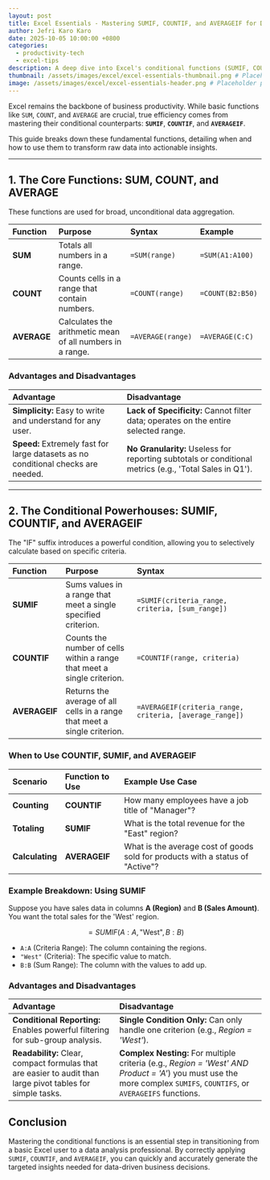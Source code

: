 ```yaml
---
layout: post
title: Excel Essentials - Mastering SUMIF, COUNTIF, and AVERAGEIF for Data Analysis
author: Jefri Karo Karo
date: 2025-10-05 10:00:00 +0800
categories:
  - productivity-tech
  - excel-tips
description: A deep dive into Excel's conditional functions (SUMIF, COUNTIF, AVERAGEIF) vs. their basic counterparts, including examples, advantages, and limitations for data professionals.
thumbnail: /assets/images/excel/excel-essentials-thumbnail.png # Placeholder path
image: /assets/images/excel/excel-essentials-header.png # Placeholder path
---
```


Excel remains the backbone of business productivity. While basic functions like `SUM`, `COUNT`, and `AVERAGE` are crucial, true efficiency comes from mastering their conditional counterparts: **`SUMIF`**, **`COUNTIF`**, and **`AVERAGEIF`**.

This guide breaks down these fundamental functions, detailing when and how to use them to transform raw data into actionable insights.

---

## 1. The Core Functions: SUM, COUNT, and AVERAGE

These functions are used for broad, unconditional data aggregation.

| Function | Purpose | Syntax | Example |
| :--- | :--- | :--- | :--- |
| **SUM** | Totals all numbers in a range. | `=SUM(range)` | `=SUM(A1:A100)` |
| **COUNT** | Counts cells in a range that contain numbers. | `=COUNT(range)` | `=COUNT(B2:B50)` |
| **AVERAGE** | Calculates the arithmetic mean of all numbers in a range. | `=AVERAGE(range)` | `=AVERAGE(C:C)` |

### Advantages and Disadvantages

| Advantage | Disadvantage |
| :--- | :--- |
| **Simplicity:** Easy to write and understand for any user. | **Lack of Specificity:** Cannot filter data; operates on the entire selected range. |
| **Speed:** Extremely fast for large datasets as no conditional checks are needed. | **No Granularity:** Useless for reporting subtotals or conditional metrics (e.g., 'Total Sales in Q1'). |

---

## 2. The Conditional Powerhouses: SUMIF, COUNTIF, and AVERAGEIF

The "IF" suffix introduces a powerful condition, allowing you to selectively calculate based on specific criteria.

| Function | Purpose | Syntax |
| :--- | :--- | :--- |
| **SUMIF** | Sums values in a range that meet a single specified criterion. | `=SUMIF(criteria_range, criteria, [sum_range])` |
| **COUNTIF** | Counts the number of cells within a range that meet a single criterion. | `=COUNTIF(range, criteria)` |
| **AVERAGEIF**| Returns the average of all cells in a range that meet a single criterion. | `=AVERAGEIF(criteria_range, criteria, [average_range])`|

### When to Use COUNTIF, SUMIF, and AVERAGEIF

| Scenario | Function to Use | Example Use Case |
| :--- | :--- | :--- |
| **Counting** | **COUNTIF** | How many employees have a job title of "Manager"? |
| **Totaling** | **SUMIF** | What is the total revenue for the "East" region? |
| **Calculating** | **AVERAGEIF**| What is the average cost of goods sold for products with a status of "Active"? |

### Example Breakdown: Using SUMIF

Suppose you have sales data in columns **A (Region)** and **B (Sales Amount)**. You want the total sales for the 'West' region.

$$=SUMIF(A:A, \text{"West"}, B:B)$$

* `A:A` (Criteria Range): The column containing the regions.
* `"West"` (Criteria): The specific value to match.
* `B:B` (Sum Range): The column with the values to add up.

### Advantages and Disadvantages

| Advantage | Disadvantage |
| :--- | :--- |
| **Conditional Reporting:** Enables powerful filtering for sub-group analysis. | **Single Condition Only:** Can only handle one criterion (e.g., *Region = 'West'*). |
| **Readability:** Clear, compact formulas that are easier to audit than large pivot tables for simple tasks. | **Complex Nesting:** For multiple criteria (e.g., *Region = 'West' AND Product = 'A'*) you must use the more complex `SUMIFS`, `COUNTIFS`, or `AVERAGEIFS` functions. |

## Conclusion

Mastering the conditional functions is an essential step in transitioning from a basic Excel user to a data analysis professional. By correctly applying `SUMIF`, `COUNTIF`, and `AVERAGEIF`, you can quickly and accurately generate the targeted insights needed for data-driven business decisions.